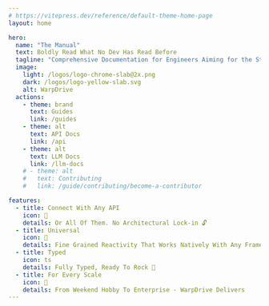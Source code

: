 ```yaml
---
# https://vitepress.dev/reference/default-theme-home-page
layout: home

hero:
  name: "The Manual"
  text: Boldly Read What No Dev Has Read Before
  tagline: "Comprehensive Documentation for Engineers Aiming for the Stars 💫"
  image:
    light: /logos/logo-chrome-slab@2x.png
    dark: /logos/logo-yellow-slab.svg
    alt: WarpDrive
  actions:
    - theme: brand
      text: Guides
      link: /guides
    - theme: alt
      text: API Docs
      link: /api
    - theme: alt
      text: LLM Docs
      link: /llm-docs
    # - theme: alt
    #   text: Contributing
    #   link: /guide/contributing/become-a-contributor

features:
  - title: Connect With Any API
    icon: 🧩
    details: Or All Of Them. No Architectural Lock-in 🔓
  - title: Universal
    icon: 🌌
    details: Fine Grained Reactivity That Works Natively With Any Framework Or Library
  - title: Typed
    icon: ts
    details: Fully Typed, Ready To Rock 💚 
  - title: For Every Scale
    icon: 🚀
    details: From Weekend Hobby To Enterprise - WarpDrive Delivers
---
```


<script setup>
import { VPTeamPage, VPTeamPageTitle, VPTeamMembers } from 'vitepress/theme'
import { data as members } from '.vitepress/data/contributors.data.ts'
import { data as coreTeam } from '.vitepress/data/core.data.ts'
</script>

<VPTeamPage>
  <VPTeamPageTitle>
    <template #title>The Core Team</template>
    <template #lead>People you should really buy a coffee for.</template>
  </VPTeamPageTitle>
  <VPTeamMembers size="small" :members="coreTeam" />
</VPTeamPage>

<VPTeamPage>
  <VPTeamPageTitle>
    <template #title>Our Contributors {{members.length}}</template>
    <template #lead>A big thank you to all the amazing people who have helped improve this project.</template>
  </VPTeamPageTitle>
  <VPTeamMembers size="small" :members="members" />
</VPTeamPage>
